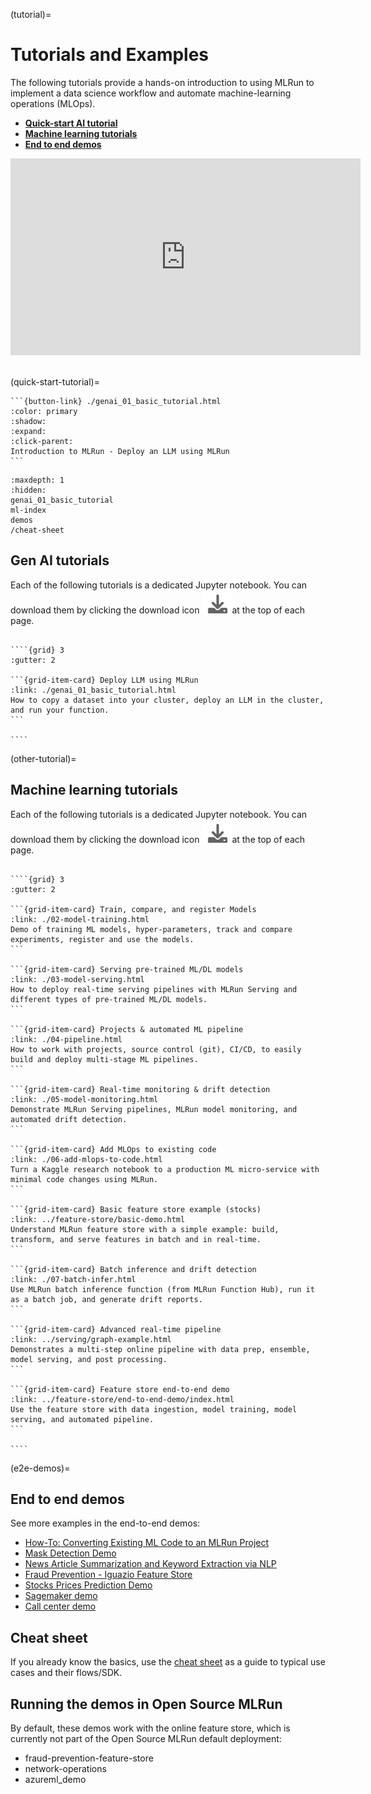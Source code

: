 (tutorial)=
# Tutorials and Examples

The following tutorials provide a hands-on introduction to using MLRun to implement a data science workflow and automate machine-learning operations (MLOps).

- [**Quick-start AI tutorial**](#genai_01_basic_tutorial)
- [**Machine learning tutorials**](#other-tutorial)
- [**End to end demos**](#e2e-demos)

<iframe width="560" height="315" src="https://www.youtube.com/embed/aoP__SaAO1M" title="YouTube video player" frameborder="0" allow="accelerometer; autoplay; clipboard-write; encrypted-media; gyroscope; picture-in-picture; web-share" allowfullscreen></iframe><br><br>

(quick-start-tutorial)=

````{card} Make sure you start with the Quick start tutorial to understand the basics
```{button-link} ./genai_01_basic_tutorial.html
:color: primary
:shadow:
:expand:
:click-parent:
Introduction to MLRun - Deploy an LLM using MLRun
```
````

```{toctree}
:maxdepth: 1
:hidden:
genai_01_basic_tutorial
ml-index
demos
/cheat-sheet
```

## Gen AI tutorials
Each of the following tutorials is a dedicated Jupyter notebook. You can download them by clicking the download icon <img src="../_static/images/icon-download.png">at the top of each page.

`````{div}

````{grid} 3
:gutter: 2

```{grid-item-card} Deploy LLM using MLRun
:link: ./genai_01_basic_tutorial.html
How to copy a dataset into your cluster, deploy an LLM in the cluster, and run your function.
```

````
`````

(other-tutorial)=
## Machine learning tutorials

Each of the following tutorials is a dedicated Jupyter notebook. You can download them by clicking the download icon <img src="../_static/images/icon-download.png">at the top of each page.


`````{div}

````{grid} 3
:gutter: 2

```{grid-item-card} Train, compare, and register Models
:link: ./02-model-training.html
Demo of training ML models, hyper-parameters, track and compare experiments, register and use the models.
```

```{grid-item-card} Serving pre-trained ML/DL models
:link: ./03-model-serving.html
How to deploy real-time serving pipelines with MLRun Serving and different types of pre-trained ML/DL models.
```

```{grid-item-card} Projects & automated ML pipeline
:link: ./04-pipeline.html
How to work with projects, source control (git), CI/CD, to easily build and deploy multi-stage ML pipelines.
```

```{grid-item-card} Real-time monitoring & drift detection
:link: ./05-model-monitoring.html
Demonstrate MLRun Serving pipelines, MLRun model monitoring, and automated drift detection.
```

```{grid-item-card} Add MLOps to existing code
:link: ./06-add-mlops-to-code.html
Turn a Kaggle research notebook to a production ML micro-service with minimal code changes using MLRun.
```

```{grid-item-card} Basic feature store example (stocks)
:link: ../feature-store/basic-demo.html
Understand MLRun feature store with a simple example: build, transform, and serve features in batch and in real-time.
```

```{grid-item-card} Batch inference and drift detection
:link: ./07-batch-infer.html
Use MLRun batch inference function (from MLRun Function Hub), run it as a batch job, and generate drift reports.
```

```{grid-item-card} Advanced real-time pipeline
:link: ../serving/graph-example.html
Demonstrates a multi-step online pipeline with data prep, ensemble, model serving, and post processing. 
```

```{grid-item-card} Feature store end-to-end demo
:link: ../feature-store/end-to-end-demo/index.html
Use the feature store with data ingestion, model training, model serving, and automated pipeline.
```

````
`````

(e2e-demos)=
## End to end demos

See more examples in the end-to-end demos:
- [How-To: Converting Existing ML Code to an MLRun Project](https://github.com/mlrun/demos/tree/master/howto) 
- [Mask Detection Demo](https://github.com/mlrun/demos/tree/master/mask-detection)
- [News Article Summarization and Keyword Extraction via NLP](https://github.com/mlrun/demos/tree/master/news-article-nlp)
- [Fraud Prevention - Iguazio Feature Store](https://github.com/mlrun/demos/tree/master/fraud-prevention-feature-store)
- [Stocks Prices Prediction Demo](https://github.com/mlrun/demos/tree/master/stocks-prediction)
- [Sagemaker demo](https://github.com/mlrun/demo-sagemaker)
- [Call center demo](https://github.com/mlrun/demo-call-center)

## Cheat sheet

If you already know the basics, use the [cheat sheet](../cheat-sheet.html) as a guide to typical use cases and their flows/SDK.

## Running the demos in Open Source MLRun

By default, these demos work with the online feature store, which is currently not part of the Open Source MLRun default deployment:
- fraud-prevention-feature-store 
- network-operations
- azureml_demo